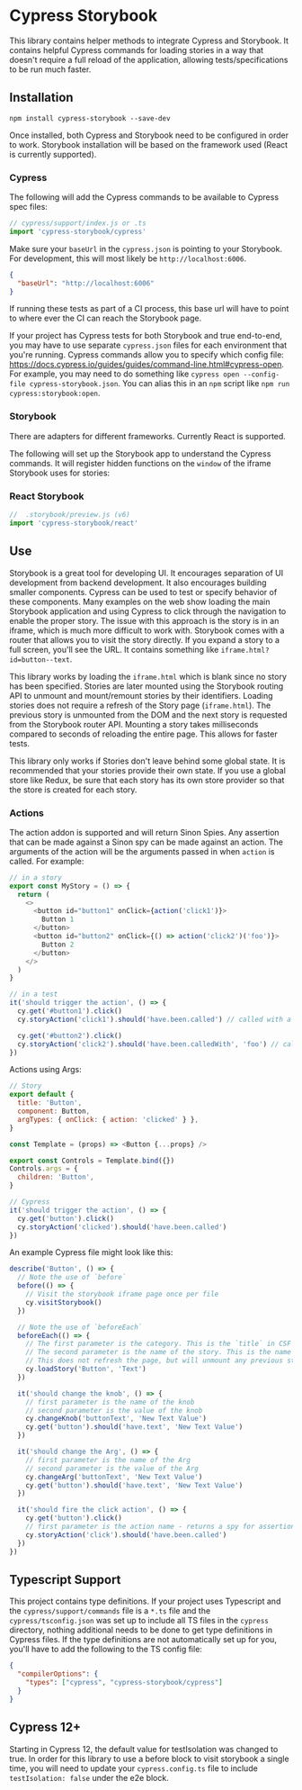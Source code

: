 # Cypress Storybook

This library contains helper methods to integrate Cypress and Storybook. It contains helpful Cypress commands for loading stories in a way that doesn't require a full reload of the application, allowing tests/specifications to be run much faster.

## Installation

```
npm install cypress-storybook --save-dev
```

Once installed, both Cypress and Storybook need to be configured in order to work. Storybook installation will be based on the framework used (React is currently supported).

### Cypress

The following will add the Cypress commands to be available to Cypress spec files:

```js
// cypress/support/index.js or .ts
import 'cypress-storybook/cypress'
```

Make sure your `baseUrl` in the `cypress.json` is pointing to your Storybook. For development, this will most likely be `http://localhost:6006`.

```json
{
  "baseUrl": "http://localhost:6006"
}
```

If running these tests as part of a CI process, this base url will have to point to where ever the CI can reach the Storybook page.

If your project has Cypress tests for both Storybook and true end-to-end, you may have to use separate `cypress.json` files for each environment that you're running. Cypress commands allow you to specify which config file: https://docs.cypress.io/guides/guides/command-line.html#cypress-open. For example, you may need to do something like `cypress open --config-file cypress-storybook.json`. You can alias this in an `npm` script like `npm run cypress:storybook:open`.

### Storybook

There are adapters for different frameworks. Currently React is supported.

The following will set up the Storybook app to understand the Cypress commands. It will register hidden functions on the `window` of the iframe Storybook uses for stories:

### React Storybook

```js
//  .storybook/preview.js (v6)
import 'cypress-storybook/react'
```

## Use

Storybook is a great tool for developing UI. It encourages separation of UI development from backend development. It also encourages building smaller components. Cypress can be used to test or specify behavior of these components. Many examples on the web show loading the main Storybook application and using Cypress to click through the navigation to enable the proper story. The issue with this approach is the story is in an iframe, which is much more difficult to work with. Storybook comes with a router that allows you to visit the story directly. If you expand a story to a full screen, you'll see the URL. It contains something like `iframe.html?id=button--text`.

This library works by loading the `iframe.html` which is blank since no story has been specified. Stories are later mounted using the Storybook routing API to unmount and mount/remount stories by their identifiers. Loading stories does not require a refresh of the Story page (`iframe.html`). The previous story is unmounted from the DOM and the next story is requested from the Storybook router API. Mounting a story takes milliseconds compared to seconds of reloading the entire page. This allows for faster tests.

This library only works if Stories don't leave behind some global state. It is recommended that your stories provide their own state. If you use a global store like Redux, be sure that each story has its own store provider so that the store is created for each story.

### Actions

The action addon is supported and will return Sinon Spies. Any assertion that can be made against a Sinon spy can be made against an action. The arguments of the action will be the arguments passed in when `action` is called. For example:

```js
// in a story
export const MyStory = () => {
  return (
    <>
      <button id="button1" onClick={action('click1')}>
        Button 1
      </button>
      <button id="button2" onClick={() => action('click2')('foo')}>
        Button 2
      </button>
    </>
  )
}

// in a test
it('should trigger the action', () => {
  cy.get('#button1').click()
  cy.storyAction('click1').should('have.been.called') // called with a click event

  cy.get('#button2').click()
  cy.storyAction('click2').should('have.been.calledWith', 'foo') // called with arguments passed
})
```

Actions using Args:

```js
// Story
export default {
  title: 'Button',
  component: Button,
  argTypes: { onClick: { action: 'clicked' } },
}

const Template = (props) => <Button {...props} />

export const Controls = Template.bind({})
Controls.args = {
  children: 'Button',
}

// Cypress
it('should trigger the action', () => {
  cy.get('button').click()
  cy.storyAction('clicked').should('have.been.called')
})
```

An example Cypress file might look like this:

```js
describe('Button', () => {
  // Note the use of `before`
  before(() => {
    // Visit the storybook iframe page once per file
    cy.visitStorybook()
  })

  // Note the use of `beforeEach`
  beforeEach(() => {
    // The first parameter is the category. This is the `title` in CSF or the value in `storiesOf`
    // The second parameter is the name of the story. This is the name of the function in CSF or the value in the `add`
    // This does not refresh the page, but will unmount any previous story and use the Storybook Router API to render a fresh new story
    cy.loadStory('Button', 'Text')
  })

  it('should change the knob', () => {
    // first parameter is the name of the knob
    // second parameter is the value of the knob
    cy.changeKnob('buttonText', 'New Text Value')
    cy.get('button').should('have.text', 'New Text Value')
  })

  it('should change the Arg', () => {
    // first parameter is the name of the Arg
    // second parameter is the value of the Arg
    cy.changeArg('buttonText', 'New Text Value')
    cy.get('button').should('have.text', 'New Text Value')
  })

  it('should fire the click action', () => {
    cy.get('button').click()
    // first parameter is the action name - returns a spy for assertions
    cy.storyAction('click').should('have.been.called')
  })
})
```

## Typescript Support

This project contains type definitions. If your project uses Typescript and the `cypress/support/commands` file is a `*.ts` file and the `cypress/tsconfig.json` was set up to include all TS files in the `cypress` directory, nothing additional needs to be done to get type definitions in Cypress files. If the type definitions are not automatically set up for you, you'll have to add the following to the TS config file:

```json
{
  "compilerOptions": {
    "types": ["cypress", "cypress-storybook/cypress"]
  }
}
```

## Cypress 12+

Starting in Cypress 12, the default value for testIsolation was changed to true. In order for this library to use a before block to visit storybook a single time, you will need to update your `cypress.config.ts` file to include `testIsolation: false` under the e2e block.
